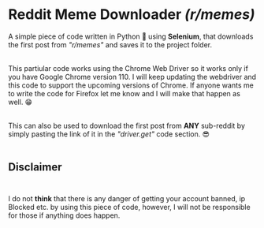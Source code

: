 # Reddit Meme Downloader *(r/memes)*
A simple piece of code written in Python 🐍 using **Selenium**, that downloads the first post from *"r/memes"* and saves it to the project folder.</br></br>

This partiular code works using the Chrome Web Driver so it works only if you have Google Chrome version 110. I will keep updating the webdriver and this code to support the upcoming versions of Chrome. If anyone wants me to write the code for Firefox let me know and I will make that happen as well. 😁</br></br>

This can also be used to download the first post from **ANY** sub-reddit by simply pasting the link of it in the *"driver.get"* code section. 😎</br></br>

## Disclaimer</br></br>

I do not **think** that there is any danger of getting your account banned, ip Blocked etc. by using this piece of code, however, I will not be responsible for those if anything does happen.</br></br>
